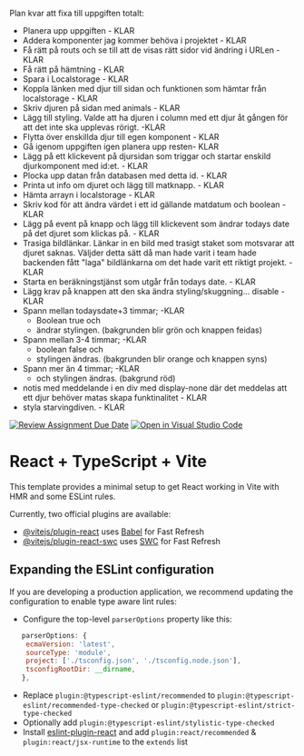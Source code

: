Plan kvar att fixa till uppgiften totalt:
 * Planera upp uppgiften - KLAR
 * Addera komponenter jag kommer behöva i projektet - KLAR
 * Få rätt på routs och se till att de visas rätt sidor vid ändring i URLen - KLAR
 * Få rätt på hämtning - KLAR
 * Spara i Localstorage - KLAR
 * Koppla länken med djur till sidan och funktionen som hämtar från localstorage - KLAR
 * Skriv djuren på sidan med animals - KLAR
 * Lägg till styling. Valde att ha djuren i column med ett djur åt gången för att det inte ska upplevas rörigt. -KLAR
 * Flytta över enskillda djur till egen komponent - KLAR 
 * Gå igenom uppgiften igen planera upp resten- KLAR
 * Lägg på ett klickevent på djursidan som triggar och startar enskild djurkomponent med id:et. - KLAR
 * Plocka upp datan från databasen med detta id. - KLAR
 * Printa ut info om djuret och lägg till matknapp. - KLAR
 * Hämta arrayn i localstorage - KLAR
 * Skriv kod för att ändra värdet i ett id gällande matdatum och boolean - KLAR
 * Lägg på event på knapp och lägg till klickevent som ändrar todays date på det djuret som klickas på. - KLAR
 * Trasiga bildlänkar. Länkar in en bild med trasigt staket som motsvarar att djuret saknas. 
   Väljder detta sätt då man hade varit i team hade backenden fått "laga" bildlänkarna om det hade varit ett riktigt projekt. -KLAR
* Starta en beräkningstjänst som utgår från todays date. - KLAR
 * Lägg krav på knappen att den ska ändra styling/skuggning... disable - KLAR
 * Spann mellan todaysdate+3 timmar; -KLAR
   * Boolean true och 
   * ändrar stylingen. (bakgrunden blir grön och knappen feidas)   
 * Spann mellan 3-4 timmar; -KLAR
   * boolean false och 
   * stylingen ändras. (bakgrunden blir orange och knappen syns)
 * Spann mer än 4 timmar; -KLAR 
   * och stylingen ändras. (bakgrund röd) 
* notis med meddelande i en div med display-none där det meddelas att ett djur behöver matas skapa funktinalitet - KLAR
 * styla starvingdiven. - KLAR



[![Review Assignment Due Date](https://classroom.github.com/assets/deadline-readme-button-24ddc0f5d75046c5622901739e7c5dd533143b0c8e959d652212380cedb1ea36.svg)](https://classroom.github.com/a/mzU6KDhq)
[![Open in Visual Studio Code](https://classroom.github.com/assets/open-in-vscode-718a45dd9cf7e7f842a935f5ebbe5719a5e09af4491e668f4dbf3b35d5cca122.svg)](https://classroom.github.com/online_ide?assignment_repo_id=11559635&assignment_repo_type=AssignmentRepo)
# React + TypeScript + Vite

This template provides a minimal setup to get React working in Vite with HMR and some ESLint rules.

Currently, two official plugins are available:

- [@vitejs/plugin-react](https://github.com/vitejs/vite-plugin-react/blob/main/packages/plugin-react/README.md) uses [Babel](https://babeljs.io/) for Fast Refresh
- [@vitejs/plugin-react-swc](https://github.com/vitejs/vite-plugin-react-swc) uses [SWC](https://swc.rs/) for Fast Refresh

## Expanding the ESLint configuration

If you are developing a production application, we recommend updating the configuration to enable type aware lint rules:

- Configure the top-level `parserOptions` property like this:

```js
   parserOptions: {
    ecmaVersion: 'latest',
    sourceType: 'module',
    project: ['./tsconfig.json', './tsconfig.node.json'],
    tsconfigRootDir: __dirname,
   },
```

- Replace `plugin:@typescript-eslint/recommended` to `plugin:@typescript-eslint/recommended-type-checked` or `plugin:@typescript-eslint/strict-type-checked`
- Optionally add `plugin:@typescript-eslint/stylistic-type-checked`
- Install [eslint-plugin-react](https://github.com/jsx-eslint/eslint-plugin-react) and add `plugin:react/recommended` & `plugin:react/jsx-runtime` to the `extends` list
